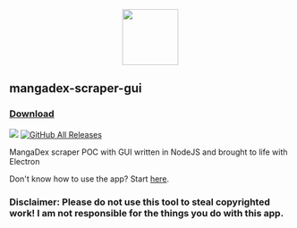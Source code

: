 <div style="text-align:center;"><img src="https://i.postimg.cc/W4dDbdn2/icon.png" height=100px></div>
<h2> mangadex-scraper-gui</h2>

### [Download](https://github.com/hernikplays/mangadex-scraper-gui/releases/latest)

<img src="https://img.shields.io/github/license/hernikplays/mangadex-scraper-gui"> <a href="https://github.com/hernikplays/mangadex-scraper-gui/releases/latest"><img alt="GitHub All Releases" src="https://img.shields.io/github/downloads/hernikplays/mangadex-scraper-gui/total"></a> 

MangaDex scraper POC with GUI written in NodeJS and brought to life with Electron

Don't know how to use the app? Start [here](https://github.com/hernikplays/mangadex-scraper-gui/wiki/Using-the-app).

### Disclaimer: Please do not use this tool to steal copyrighted work! I am not responsible for the things you do with this app.
